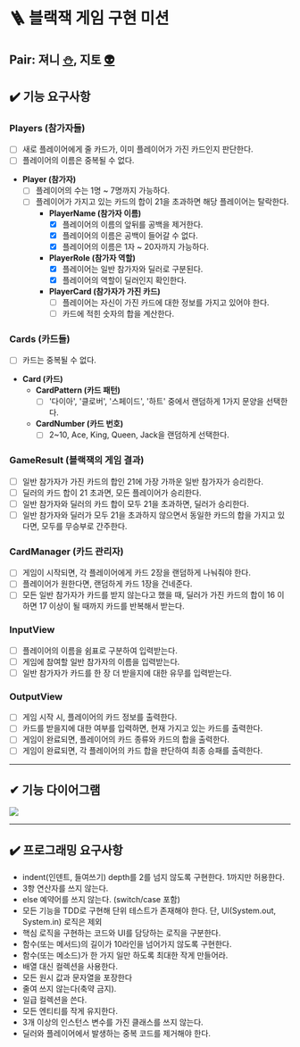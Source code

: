 # 🪜 블랙잭 게임 구현 미션

## Pair: 져니 [⛄️](http://github.com/cl8d), 지토 [👽](https://github.com/apptie)

## ✔️ 기능 요구사항

### Players (참가자들)

- [ ] 새로 플레이어에게 줄 카드가, 이미 플레이어가 가진 카드인지 판단한다.
- [ ] 플레이어의 이름은 중복될 수 없다.
- **Player (참가자)**
    - [ ] 플레이어의 수는 1명 ~ 7명까지 가능하다.
    - [ ] 플레이어가 가지고 있는 카드의 합이 21을 초과하면 해당 플레이어는 탈락한다.
        - **PlayerName (참가자 이름)**
            - [x] 플레이어의 이름의 앞뒤를 공백을 제거한다.
            - [x] 플레이어의 이름은 공백이 들어갈 수 없다.
            - [x] 플레이어의 이름은 1자 ~ 20자까지 가능하다.
        - **PlayerRole (참가자 역할)**
            - [x] 플레이어는 일반 참가자와 딜러로 구분된다.
            - [x] 플레이어의 역할이 딜러인지 확인한다.
        - **PlayerCard (참가자가 가진 카드)**
            - [ ] 플레이어는 자신이 가진 카드에 대한 정보를 가지고 있어야 한다.
            - [ ] 카드에 적힌 숫자의 합을 계산한다.

### Cards (카드들)

- [ ] 카드는 중복될 수 없다.
- **Card (카드)**
    - **CardPattern (카드 패턴)**
        - [ ] '다이아', '클로버', '스페이드', '하트' 중에서 랜덤하게 1가지 문양을 선택한다.
    - **CardNumber (카드 번호)**
        - [ ] 2~10, Ace, King, Queen, Jack을 랜덤하게 선택한다.

### GameResult (블랙잭의 게임 결과)

- [ ]  일반 참가자가 가진 카드의 합인 21에 가장 가까운 일반 참가자가 승리한다.
- [ ] 딜러의 카드 합이 21 초과면, 모든 플레이어가 승리한다.
- [ ] 일반 참가자와 딜러의 카드 합이 모두 21을 초과하면, 딜러가 승리한다.
- [ ] 일반 참가자와 딜러가 모두 21을 초과하지 않으면서 동일한 카드의 합을 가지고 있다면, 모두를 무승부로 간주한다.

### CardManager (카드 관리자)

- [ ] 게임이 시작되면, 각 플레이어에게 카드 2장을 랜덤하게 나눠줘야 한다.
- [ ] 플레이어가 원한다면, 랜덤하게 카드 1장을 건네준다.
- [ ] 모든 일반 참가자가 카드를 받지 않는다고 했을 때, 딜러가 가진 카드의 합이 16 이하면 17 이상이 될 때까지 카드를 반복해서 받는다.

### InputView

- [ ] 플레이어의 이름을 쉼표로 구분하여 입력받는다.
- [ ] 게임에 참여할 일반 참가자의 이름을 입력받는다.
- [ ] 일반 참가자가 카드를 한 장 더 받을지에 대한 유무를 입력받는다.

### OutputView

- [ ] 게임 시작 시, 플레이어의 카드 정보를 출력한다.
- [ ] 카드를 받을지에 대한 여부를 입력하면, 현재 가지고 있는 카드를 출력한다.
- [ ] 게임이 완료되면, 플레이어의 카드 종류와 카드의 합을 출력한다.
- [ ] 게임이 완료되면, 각 플레이어의 카드 합을 판단하여 최종 승패를 출력한다.

---

## ✔ 기능 다이어그램

<img src = "https://s3.us-west-2.amazonaws.com/secure.notion-static.com/fc61c841-19f2-40ec-9485-076afd44de74/Untitled.png?X-Amz-Algorithm=AWS4-HMAC-SHA256&X-Amz-Content-Sha256=UNSIGNED-PAYLOAD&X-Amz-Credential=AKIAT73L2G45EIPT3X45%2F20230228%2Fus-west-2%2Fs3%2Faws4_request&X-Amz-Date=20230228T055401Z&X-Amz-Expires=86400&X-Amz-Signature=cd100845afc10ac9bdc0c902cdd7c6156f8dd36e1e94345b2245a4bce7066f8f&X-Amz-SignedHeaders=host&response-content-disposition=filename%3D%22Untitled.png%22&x-id=GetObject">

---

## ✔️ 프로그래밍 요구사항

- indent(인덴트, 들여쓰기) depth를 2를 넘지 않도록 구현한다. 1까지만 허용한다.
- 3항 연산자를 쓰지 않는다.
- else 예약어를 쓰지 않는다. (switch/case 포함)
- 모든 기능을 TDD로 구현해 단위 테스트가 존재해야 한다. 단, UI(System.out, System.in) 로직은 제외
- 핵심 로직을 구현하는 코드와 UI를 담당하는 로직을 구분한다.
- 함수(또는 메서드)의 길이가 10라인을 넘어가지 않도록 구현한다.
- 함수(또는 메소드)가 한 가지 일만 하도록 최대한 작게 만들어라.
- 배열 대신 컬렉션을 사용한다.
- 모든 원시 값과 문자열을 포장한다
- 줄여 쓰지 않는다(축약 금지).
- 일급 컬렉션을 쓴다.
- 모든 엔티티를 작게 유지한다.
- 3개 이상의 인스턴스 변수를 가진 클래스를 쓰지 않는다.
- 딜러와 플레이어에서 발생하는 중복 코드를 제거해야 한다.

